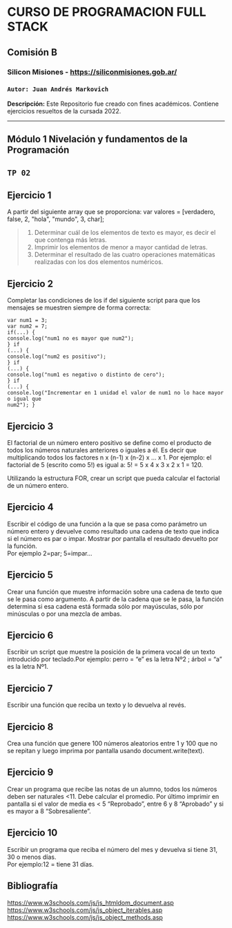 # CURSO DE PROGRAMACION FULL STACK
## Comisión B
### Silicon Misiones - https://siliconmisiones.gob.ar/ 
### `Autor: Juan Andrés Markovich`  
**Descripción:**  Este Repositorio fue creado con fines académicos. Contiene ejercicios resueltos de la cursada 2022.
___
## Módulo 1 Nivelación y fundamentos de la Programación 
## `TP 02`  
  
## Ejercicio 1  
A partir del siguiente array que se proporciona: var valores = [verdadero, false, 2, "hola",
"mundo", 3, char];  

>1. Determinar cuál de los elementos de texto es mayor, es decir el que contenga más
letras.
>2. Imprimir los elementos de menor a mayor cantidad de letras.
>3. Determinar el resultado de las cuatro operaciones matemáticas realizadas con los dos
elementos numéricos.

  
## Ejercicio 2
Completar las condiciones de los if del siguiente script para que los mensajes se muestren
siempre de forma correcta:  
  
```
var num1 = 3;
var num2 = 7;
if(...) {
console.log("num1 no es mayor que num2");
} if
(...) {
console.log("num2 es positivo");
} if
(...) {
console.log("num1 es negativo o distinto de cero");
} if
(...) {
console.log("Incrementar en 1 unidad el valor de num1 no lo hace mayor o igual que
num2"); }
```  
  
## Ejercicio 3
El factorial de un número entero positivo se define como el producto de todos los números
naturales anteriores o iguales a él. Es decir que multiplicando todos los factores n x (n-1) x (n-2) x ... x 1. Por ejemplo: el factorial de 5 (escrito como 5!) es igual a: 5! = 5 x 4 x 3 x 2 x 1 = 120.  
  
Utilizando la estructura FOR, crear un script que pueda calcular el factorial de un número
entero.  
  
## Ejercicio 4
Escribir el código de una función a la que se pasa como parámetro un número entero y
devuelve como resultado una cadena de texto que indica si el número es par o impar. Mostrar
por pantalla el resultado devuelto por la función.  
Por ejemplo 2=par; 5=impar…  
  
## Ejercicio 5
Crear una función que muestre información sobre una cadena de texto que se le pasa como
argumento. A partir de la cadena que se le pasa, la función determina si esa cadena está
formada sólo por mayúsculas, sólo por minúsculas o por una mezcla de ambas.  
  
## Ejercicio 6
Escribir un script que muestre la posición de la primera vocal de un texto introducido por
teclado.Por ejemplo: perro = “e” es la letra Nº2 ; árbol = “a” es la letra Nº1.  
  
## Ejercicio 7  
Escribir una función que reciba un texto y lo devuelva al revés.  
  
## Ejercicio 8
Crea una función que genere 100 números aleatorios entre 1 y 100 que no se repitan y luego
imprima por pantalla usando document.write(text).  
  
## Ejercicio 9  
Crear un programa que recibe las notas de un alumno, todos los números deben ser naturales
<11. Debe calcular el promedio. Por último imprimir en pantalla si el valor de media es < 5
“Reprobado”, entre 6 y 8 “Aprobado” y si es mayor a 8 “Sobresaliente”.  
  
## Ejercicio 10  
Escribir un programa que reciba el número del mes y devuelva si tiene 31, 30 o menos días.  
Por ejemplo:12 = tiene 31 días.  
  
## Bibliografía
https://www.w3schools.com/js/js_htmldom_document.asp
https://www.w3schools.com/js/js_object_iterables.asp
https://www.w3schools.com/js/js_object_methods.asp


  
